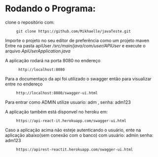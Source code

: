 # Rodando o Programa:

clone o repositório com:

         git clone https://github.com/Mikhaelle/javaTeste.git
            
Importe o projeto no seu editor de preferência como um projeto maven
Entre na pasta apiUser */src/main/java/com/user/APIUser* e execute o arquivo *ApiUserApplication.java*

A aplicação rodará na porta 8080 no endereço
          
          http://localhost:8080
          
Para a documentaço da api foi utilizado o swagger então para visualizar entre no endereço
         
         http://localhost:8080/swagger-ui.html

Para entrar como ADMIN utilize usuario: adm , senha: adm123

A aplicação também está disponvel no heroku em:

         https://api-react-it.herokuapp.com/swagger-ui.html

Caso a aplicação acima não esteje autenticando o usuário, ente na aplicação abaixo(sem conexão com o banco) com usuário: admin senha: adm123
          
         https://apirest-reactit.herokuapp.com/swagger-ui.html
